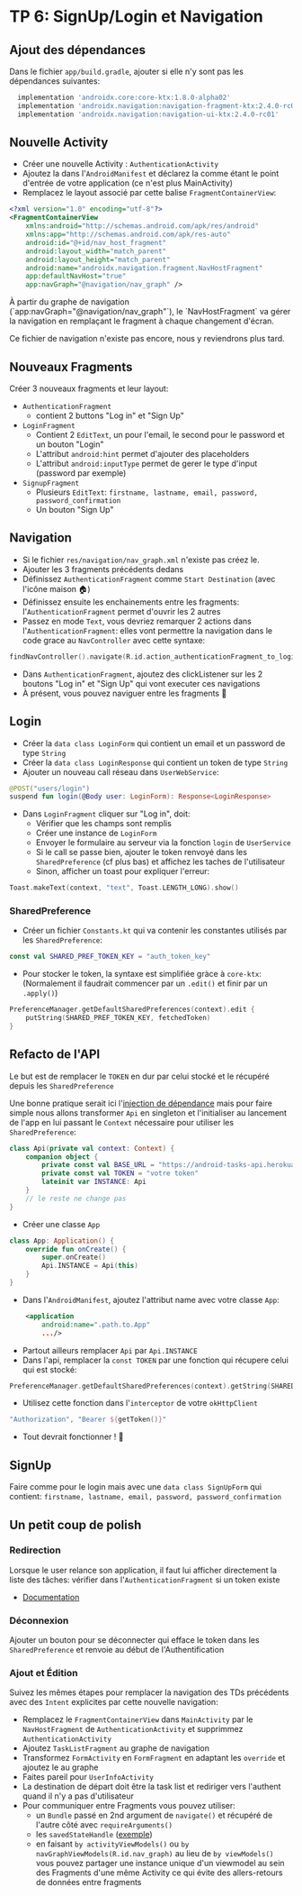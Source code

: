 # TP 6: SignUp/Login et Navigation

## Ajout des dépendances

Dans le fichier `app/build.gradle`, ajouter si elle n'y sont pas les dépendances suivantes:

```groovy
  implementation 'androidx.core:core-ktx:1.8.0-alpha02'
  implementation 'androidx.navigation:navigation-fragment-ktx:2.4.0-rc01'
  implementation 'androidx.navigation:navigation-ui-ktx:2.4.0-rc01'
```

## Nouvelle Activity

- Créer une nouvelle Activity : `AuthenticationActivity`
- Ajoutez la dans l'`AndroidManifest` et déclarez la comme étant le point d'entrée de votre application (ce n'est plus MainActivity)
- Remplacez le layout associé par cette balise `FragmentContainerView`:

```xml
<?xml version="1.0" encoding="utf-8"?>
<FragmentContainerView
    xmlns:android="http://schemas.android.com/apk/res/android"
    xmlns:app="http://schemas.android.com/apk/res-auto"
    android:id="@+id/nav_host_fragment"
    android:layout_width="match_parent"
    android:layout_height="match_parent"
    android:name="androidx.navigation.fragment.NavHostFragment"
    app:defaultNavHost="true"
    app:navGraph="@navigation/nav_graph" />
```

<aside class="positive">
À partir du graphe de navigation (`app:navGraph="@navigation/nav_graph"`), le `NavHostFragment` va gérer la navigation en remplaçant le fragment à chaque changement d'écran.
</aside>

Ce fichier de navigation n'existe pas encore, nous y reviendrons plus tard.

## Nouveaux Fragments

Créer 3 nouveaux fragments et leur layout:

- `AuthenticationFragment`
  - contient 2 buttons "Log in" et "Sign Up"
- `LoginFragment`
  - Contient 2 `EditText`, un pour l'email, le second pour le password et un bouton "Login"
  - L'attribut `android:hint` permet d'ajouter des placeholders
  - L'attribut `android:inputType` permet de gerer le type d'input (password par exemple)
- `SignupFragment`
  - Plusieurs `EditText`: `firstname, lastname, email, password, password_confirmation`
  - Un bouton "Sign Up"

## Navigation

- Si le fichier `res/navigation/nav_graph.xml` n'existe pas créez le.
- Ajouter les 3 fragments précédents dedans
- Définissez `AuthenticationFragment` comme `Start Destination` (avec l'icône maison 🏠)
- Définissez ensuite les enchainements entre les fragments: l'`AuthenticationFragment` permet d'ouvrir les 2 autres
- Passez en mode `Text`, vous devriez remarquer 2 actions dans l'`AuthenticationFragment`: elles vont permettre la navigation dans le code  grace au `NavController` avec cette syntaxe:

```kotlin
findNavController().navigate(R.id.action_authenticationFragment_to_loginFragment)
```

- Dans `AuthenticationFragment`, ajoutez des clickListener sur les 2 boutons "Log in" et "Sign Up" qui vont executer ces navigations
- À présent, vous pouvez naviguer entre les fragments 🎊

## Login

- Créer la `data class LoginForm` qui contient un email et un password de type `String`
- Créer la `data class LoginResponse` qui contient un token de type `String`
- Ajouter un nouveau call réseau dans `UserWebService`:

```kotlin
@POST("users/login")
suspend fun login(@Body user: LoginForm): Response<LoginResponse>
```

- Dans `LoginFragment` cliquer sur "Log in", doit:
  - Vérifier que les champs sont remplis
  - Créer une instance de `LoginForm`
  - Envoyer le formulaire au serveur via la fonction `login` de `UserService`
  - Si le call se passe bien, ajouter le token renvoyé dans les `SharedPreference` (cf plus bas) et affichez les taches de l'utilisateur
  - Sinon, afficher un toast pour expliquer l'erreur:

```kotlin
Toast.makeText(context, "text", Toast.LENGTH_LONG).show()
```

### SharedPreference

- Créer un fichier `Constants.kt` qui va contenir les constantes utilisés par les `SharedPreference`:

```kotlin
const val SHARED_PREF_TOKEN_KEY = "auth_token_key"
```

- Pour stocker le token, la syntaxe est simplifiée gràce à `core-ktx`:
(Normalement il faudrait commencer par un `.edit()` et finir par un `.apply()`)

```kotlin
PreferenceManager.getDefaultSharedPreferences(context).edit {
    putString(SHARED_PREF_TOKEN_KEY, fetchedToken)
}
```

## Refacto de l'API

Le but est de remplacer le `TOKEN` en dur par celui stocké et le récupéré depuis les `SharedPreference`

Une bonne pratique serait ici l'[injection de dépendance](https://en.wikipedia.org/wiki/Dependency_injection) mais pour faire simple nous allons transformer `Api` en singleton et l'initialiser au lancement de l'app en lui passant le `Context` nécessaire pour utiliser les `SharedPreference`:

```kotlin
class Api(private val context: Context) {
    companion object {
        private const val BASE_URL = "https://android-tasks-api.herokuapp.com/api/"
        private const val TOKEN = "votre token"
        lateinit var INSTANCE: Api
    }
    // le reste ne change pas
}
```

- Créer une classe `App`

```kotlin
class App: Application() {
    override fun onCreate() {
        super.onCreate()
        Api.INSTANCE = Api(this)
    }
}
```

- Dans l'`AndroidManifest`, ajoutez l'attribut name avec votre classe `App`:

```xml
    <application
        android:name=".path.to.App"
        .../>
```

- Partout ailleurs remplacer `Api` par `Api.INSTANCE`
- Dans l'api, remplacer la `const TOKEN` par une fonction qui récupere celui qui est stocké:

```kotlin
PreferenceManager.getDefaultSharedPreferences(context).getString(SHARED_PREF_TOKEN_KEY, "")
```

- Utilisez cette fonction dans l'`interceptor` de votre `okHttpClient`

```kotlin
"Authorization", "Bearer ${getToken()}"
```

- Tout devrait fonctionner ! 🙌

## SignUp

Faire comme pour le login mais avec une `data class SignUpForm` qui contient: `firstname, lastname, email, password, password_confirmation`

## Un petit coup de polish

### Redirection

Lorsque le user relance son application, il faut lui afficher directement la liste des tâches: vérifier dans l'`AuthenticationFragment` si un token existe

- [Documentation](https://developer.android.com/guide/navigation/navigation-conditional)

### Déconnexion

Ajouter un bouton pour se déconnecter qui efface le token dans les `SharedPreference` et renvoie au début de l'Authentification

### Ajout et Édition

Suivez les mêmes étapes pour remplacer la navigation des TDs précédents avec des `Intent` explicites par cette nouvelle navigation:

- Remplacez le `FragmentContainerView` dans `MainActivity` par le `NavHostFragment` de `AuthenticationActivity` et supprimmez `AuthenticationActivity`
- Ajoutez `TaskListFragment` au graphe de navigation
- Transformez `FormActivity` en `FormFragment` en adaptant les `override` et ajoutez le au graphe
- Faites pareil pour `UserInfoActivity`
- La destination de départ doit être la task list et rediriger vers l'authent quand il n'y a pas d'utilisateur
- Pour communiquer entre Fragments vous pouvez utiliser:
  - un `Bundle` passé en 2nd argument de `navigate()` et récupéré de l'autre côté avec `requireArguments()`
  - les `savedStateHandle` ([exemple](https://stackoverflow.com/a/62320979/3466492))
  - en faisant `by activityViewModels()` ou `by navGraphViewModels(R.id.nav_graph)` au lieu de `by viewModels()` vous pouvez partager une instance unique d'un viewmodel au sein des Fragments d'une même Activity ce qui évite des allers-retours de données entre fragments
